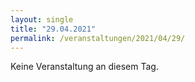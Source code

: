 ```yaml
---
layout: single
title: "29.04.2021"
permalink: /veranstaltungen/2021/04/29/
---
```


Keine Veranstaltung an diesem Tag.

